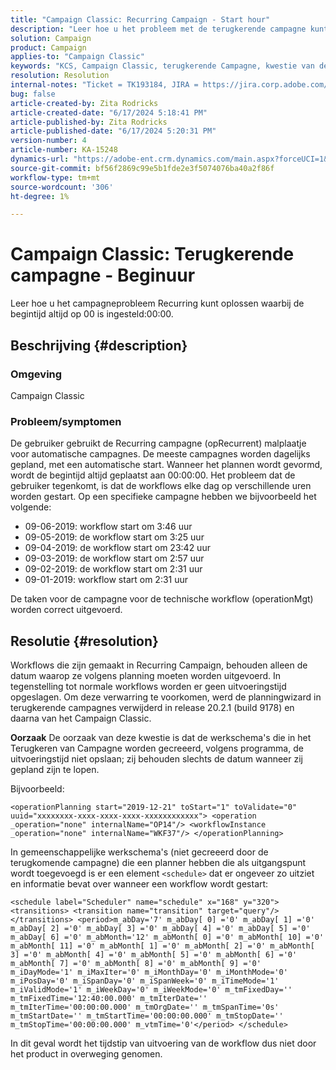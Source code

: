 ```yaml
---
title: "Campaign Classic: Recurring Campaign - Start hour"
description: "Leer hoe u het probleem met de terugkerende campagne kunt oplossen waarbij de begintijd altijd is ingesteld op 00:00:00."
solution: Campaign
product: Campaign
applies-to: "Campaign Classic"
keywords: "KCS, Campaign Classic, terugkerende Campagne, kwestie van de begintijd"
resolution: Resolution
internal-notes: "Ticket = TK193184, JIRA = https://jira.corp.adobe.com/browse/NEO-18567"
bug: false
article-created-by: Zita Rodricks
article-created-date: "6/17/2024 5:18:41 PM"
article-published-by: Zita Rodricks
article-published-date: "6/17/2024 5:20:31 PM"
version-number: 4
article-number: KA-15248
dynamics-url: "https://adobe-ent.crm.dynamics.com/main.aspx?forceUCI=1&pagetype=entityrecord&etn=knowledgearticle&id=15a2bf9f-cd2c-ef11-840a-002248084fbb"
source-git-commit: bf56f2869c99e5b1fde2e3f5074076ba40a2f86f
workflow-type: tm+mt
source-wordcount: '306'
ht-degree: 1%

---
```


# Campaign Classic: Terugkerende campagne - Beginuur


Leer hoe u het campagneprobleem Recurring kunt oplossen waarbij de begintijd altijd op 00 is ingesteld:00:00.

## Beschrijving {#description}


### <b>Omgeving</b>

Campaign Classic



### <b>Probleem/symptomen</b>

De gebruiker gebruikt de Recurring campagne (opRecurrent) malplaatje voor automatische campagnes. De meeste campagnes worden dagelijks gepland, met een automatische start. Wanneer het plannen wordt gevormd, wordt de begintijd altijd geplaatst aan 00:00:00. Het probleem dat de gebruiker tegenkomt, is dat de workflows elke dag op verschillende uren worden gestart.
Op een specifieke campagne hebben we bijvoorbeeld het volgende:

- 09-06-2019: workflow start om 3:46 uur
- 09-05-2019: de workflow start om 3:25 uur
- 09-04-2019: de workflow start om 23:42 uur
- 09-03-2019: de workflow start om 2:57 uur
- 09-02-2019: de workflow start om 2:31 uur
- 09-01-2019: workflow start om 2:31 uur


De taken voor de campagne voor de technische workflow (operationMgt) worden correct uitgevoerd.


## Resolutie {#resolution}


Workflows die zijn gemaakt in Recurring Campaign, behouden alleen de datum waarop ze volgens planning moeten worden uitgevoerd. In tegenstelling tot normale workflows worden er geen uitvoeringstijd opgeslagen. Om deze verwarring te voorkomen, werd de planningwizard in terugkerende campagnes verwijderd in release 20.2.1 (build 9178) en daarna van het Campaign Classic.


<b>Oorzaak</b>
De oorzaak van deze kwestie is dat de werkschema&#39;s die in het Terugkeren van Campagne worden gecreeerd, volgens programma, de uitvoeringstijd niet opslaan; zij behouden slechts de datum wanneer zij gepland zijn te lopen.

Bijvoorbeeld:


```
<operationPlanning start="2019-12-21" toStart="1" toValidate="0" uuid="xxxxxxxx-xxxx-xxxx-xxxx-xxxxxxxxxxxx"> <operation _operation="none" internalName="OP14"/> <workflowInstance _operation="none" internalName="WKF37"/> </operationPlanning>
```




In gemeenschappelijke werkschema&#39;s (niet gecreeerd door de terugkomende campagne) die een planner hebben die als uitgangspunt wordt toegevoegd is er een element `<schedule>` dat er ongeveer zo uitziet en informatie bevat over wanneer een workflow wordt gestart:


```
<schedule label="Scheduler" name="schedule" x="168" y="320"> <transitions> <transition name="transition" target="query"/> </transitions> <period>m_abDay='7' m_abDay[ 0] ='0' m_abDay[ 1] ='0' m_abDay[ 2] ='0' m_abDay[ 3] ='0' m_abDay[ 4] ='0' m_abDay[ 5] ='0' m_abDay[ 6] ='0' m_abMonth='12' m_abMonth[ 0] ='0' m_abMonth[ 10] ='0' m_abMonth[ 11] ='0' m_abMonth[ 1] ='0' m_abMonth[ 2] ='0' m_abMonth[ 3] ='0' m_abMonth[ 4] ='0' m_abMonth[ 5] ='0' m_abMonth[ 6] ='0' m_abMonth[ 7] ='0' m_abMonth[ 8] ='0' m_abMonth[ 9] ='0' m_iDayMode='1' m_iMaxIter='0' m_iMonthDay='0' m_iMonthMode='0' m_iPosDay='0' m_iSpanDay='0' m_iSpanWeek='0' m_iTimeMode='1' m_iValidMode='1' m_iWeekDay='0' m_iWeekMode='0' m_tmFixedDay='' m_tmFixedTime='12:40:00.000' m_tmIterDate='' m_tmIterTime='00:00:00.000' m_tmOrgDate='' m_tmSpanTime='0s' m_tmStartDate='' m_tmStartTime='00:00:00.000' m_tmStopDate='' m_tmStopTime='00:00:00.000' m_vtmTime='0'</period> </schedule>
```




In dit geval wordt het tijdstip van uitvoering van de workflow dus niet door het product in overweging genomen.
